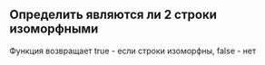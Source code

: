 ##  Определить являются ли 2 строки изоморфными
 Функция возвращает true - если строки изоморфны, false - нет